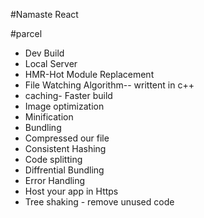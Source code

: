 #Namaste React 

#parcel
- Dev Build
- Local Server
- HMR-Hot Module Replacement
- File Watching Algorithm-- writtent in c++
- caching- Faster build
- Image optimization
- Minification
- Bundling
- Compressed our file
- Consistent Hashing
- Code splitting
- Diffrential Bundling
- Error Handling
- Host your app in Https
- Tree shaking - remove unused code
